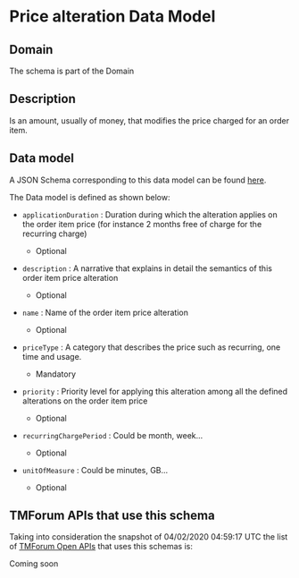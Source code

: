 # Price alteration Data Model

## Domain

The  schema is part of the  Domain

## Description

Is an amount, usually of money, that modifies the price charged for an order item.

## Data model

A JSON Schema corresponding to this data model can be found
[here](https://github.com/tmforum-rand/schemas/blob/candidates/Product/PriceAlteration.schema.json).

The Data model is defined as shown below:

- `applicationDuration` : Duration during which the alteration applies on the order item price (for instance 2 months free of charge for the recurring charge)

  - Optional


- `description` : A narrative that explains in detail the semantics of this order item price alteration

  - Optional


- `name` : Name of the order item price alteration

  - Optional


- `priceType` : A category that describes the price such as recurring, one time and usage.

  - Mandatory


- `priority` : Priority level for applying this alteration among all the defined alterations on the order item price

  - Optional


- `recurringChargePeriod` : Could be month, week...

  - Optional


- `unitOfMeasure` : Could be minutes, GB...

  - Optional






## TMForum APIs that use this schema

Taking into consideration the snapshot of 04/02/2020 04:59:17 UTC the list of [TMForum Open APIs](https://www.tmforum.org/open-apis/) that uses this schemas is:

Coming soon